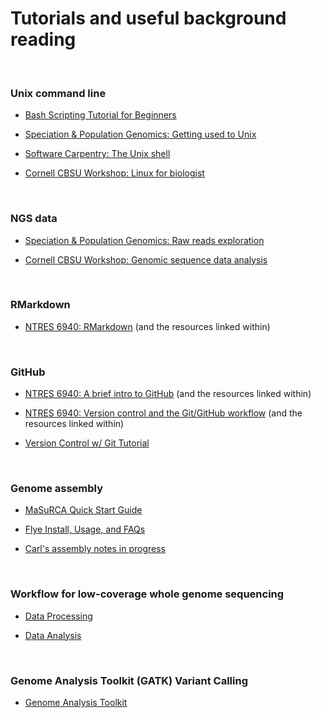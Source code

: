 # Tutorials and useful background reading

<br>

### Unix command line

* [Bash Scripting Tutorial for Beginners](https://linuxconfig.org/bash-scripting-tutorial-for-beginners)

* [Speciation & Population Genomics: Getting used to Unix](https://speciationgenomics.github.io/getting_used_to_unix/)

* [Software Carpentry: The Unix shell](https://swcarpentry.github.io/shell-novice/)

* [Cornell CBSU Workshop: Linux for biologist](https://biohpc.cornell.edu/ww/1/Default.aspx?wid=109)

<br>

### NGS data

* [Speciation & Population Genomics: Raw reads exploration](https://speciationgenomics.github.io/readsExploration/)

* [Cornell CBSU Workshop: Genomic sequence data analysis](https://biohpc.cornell.edu/ww/1/Default.aspx?wid=124)

<br>

### RMarkdown

* [NTRES 6940: RMarkdown](https://github.com/nt246/NTRES6940-data-science/blob/master/lecture_notes/lesson2-rmarkdown-github.md) (and the resources linked within)

<br>

### GitHub

* [NTRES 6940: A brief intro to GitHub](https://github.com/nt246/NTRES6940-data-science/blob/master/lecture_notes/lesson2-rmarkdown-github.md#github-brief-intro--config) (and the resources linked within)

* [NTRES 6940: Version control and the Git/GitHub workflow](https://github.com/nt246/NTRES6940-data-science/blob/master/lecture_notes/lesson3-version-control.md) (and the resources linked within)

* [Version Control w/ Git Tutorial](http://swcarpentry.github.io/git-novice/)

<br>

### Genome assembly

* [MaSuRCA Quick Start Guide](https://github.com/alekseyzimin/masurca/blob/master/README.md)


* [Flye Install, Usage, and FAQs](https://github.com/fenderglass/Flye/blob/flye/README.md)

* [Carl's assembly notes in progress](https://github.com/castjohn/Catostomid_assembly/blob/main/README.md)

<br>

### Workflow for low-coverage whole genome sequencing

* [Data Processing](https://github.com/therkildsen-lab/data-processing/blob/master/lcwgs_data_processing.md)

* [Data Analysis](https://github.com/therkildsen-lab/genomic-data-analysis/blob/master/lcwgs_data_analysis.md)
<br>

### Genome Analysis Toolkit (GATK) Variant Calling

* [Genome Analysis Toolkit](https://github.com/therkildsen-lab/user-guide/blob/master/Genome_Analysis_Toolkit.md)
